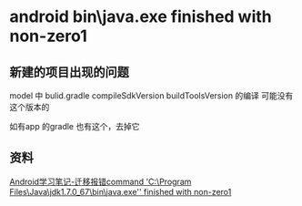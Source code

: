 # android bin\java.exe finished with non-zero1

## 新建的项目出现的问题

model 中 bulid.gradle compileSdkVersion buildToolsVersion 的编译 可能没有这个版本的

如有app 的gradle 也有这个，去掉它


## 资料

[Android学习笔记-迁移报错command 'C:\Program Files\Java\jdk1.7.0_67\bin\java.exe'' finished with non-zero1](http://blog.csdn.net/jhl122/article/details/52218670)

